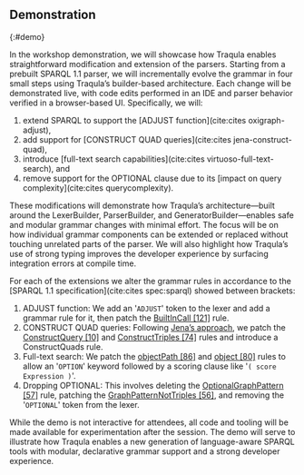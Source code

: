 ## Demonstration
{:#demo}

<!-- Demo submissions must additionally provide a description of the demonstration that will be given at the conference (which may include screenshots and must include either a link to an online demo or to a video presenting it).  -->

In the workshop demonstration,
we will showcase how Traqula enables straightforward modification and extension of the parsers.
Starting from a prebuilt SPARQL 1.1 parser,
we will incrementally evolve the grammar in four small steps using Traqula’s builder-based architecture.
Each change will be demonstrated live, with code edits performed in an IDE and parser behavior verified in a browser-based UI.
Specifically, we will:
1. extend SPARQL to support the [ADJUST function](cite:cites oxigraph-adjust), 
2. add support for [CONSTRUCT QUAD queries](cite:cites jena-construct-quad), 
3. introduce [full-text search capabilities](cite:cites virtuoso-full-text-search), and 
4. remove support for the OPTIONAL clause due to its [impact on query complexity](cite:cites querycomplexity).

These modifications will demonstrate how Traqula’s architecture—built around the
LexerBuilder, ParserBuilder, and GeneratorBuilder—enables safe and modular grammar changes with minimal effort.
The focus will be on how individual grammar components can be extended or replaced without touching unrelated parts of the parser.
We will also highlight how Traqula’s use of strong typing improves the developer experience by surfacing integration errors at compile time.

For each of the extensions we alter the grammar rules in accordance to the [SPARQL 1.1 specification](cite:cites spec:sparql) showed between brackets:
1. ADJUST function: We add an '`ADJUST`' token to the lexer and add a grammar rule for it, then patch the [BuiltInCall [121]](https://www.w3.org/TR/sparql11-query/#rBuiltInCall) rule. 
2. CONSTRUCT QUAD queries: Following [Jena’s approach](https://jena.apache.org/documentation/query/construct-quad.html#grammar),
we patch the [ConstructQuery [10]](https://www.w3.org/TR/sparql11-query/#rConstructQuery) and [ConstructTriples [74]](https://www.w3.org/TR/sparql11-query/#rConstructTriples) rules and introduce a ConstructQuads rule. 
3. Full-text search: <!-- https://docs.openlinksw.com/virtuoso/rdfsparql/ -->
We patch the [objectPath [86]](https://www.w3.org/TR/sparql11-query/#rObjectPath) and [object [80]](https://www.w3.org/TR/sparql11-query/#rObject) rules to allow an '`OPTION`' keyword followed by a scoring clause like '`( score Expression )`'. 
4. Dropping OPTIONAL: This involves deleting the [OptionalGraphPattern [57]](https://www.w3.org/TR/sparql11-query/#rOptionalGraphPattern) rule, patching the [GraphPatternNotTriples [56]](https://www.w3.org/TR/sparql11-query/#rGraphPatternNotTriples),
and removing the '`OPTIONAL`' token from the lexer.

While the demo is not interactive for attendees,
all code and tooling will be made available for experimentation after the session.
The demo will serve to illustrate how Traqula enables a new generation of language-aware SPARQL tools with modular,
declarative grammar support and a strong developer experience.
